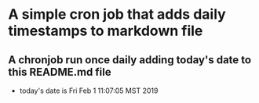 A simple cron job that adds daily timestamps to markdown file
============================================================
## A chronjob run once daily adding today's date to this README.md file
* today's date is Fri Feb  1 11:07:05 MST 2019
